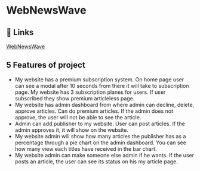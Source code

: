 # WebNewsWave

## 🔗 Links
[WebNewsWave](https://webnewswave-client.web.app/)

## 5 Features of project

- My website has a premium subscription system. On home page user can see a modal after 10 seconds from there it will take to subscription page. My website has 3 subscription planes for users. If user subscribed they show premium articleless page.
- My website has admin dashboard from where admin can decline, delete, approve articles. Can do premium articles. If the admin does not approve, the user will not be able to see the article.
- Admin can add publisher to my website. User can post articles. If the admin approves it, it will show on the website.
- My website admin will show how many articles the publisher has as a percentage through a pie chart on the admin dashboard. You can see how many view each titles have received in the bar chart.
- My website admin can make someone else admin if he wants. If the user posts an article, the user can see its status on his my article page.